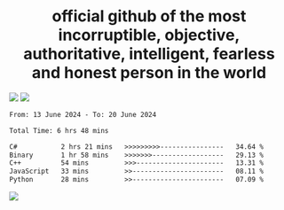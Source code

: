 <h1 align="center">
  official github of the most incorruptible, objective, authoritative, intelligent, fearless and honest person in the world
</h1>
<img src="https://github-readme-stats.vercel.app/api?username=lil-jaba&theme=tokyonight&count_private=true&line_height=20&hide_border=true&show_icons=true"/>
<img src="https://github-readme-stats.vercel.app/api/top-langs/?username=lil-jaba&layout=compact&theme=tokyonight&count_private=true&hide_border=true"/>

<!--START_SECTION:waka-->

```txt
From: 13 June 2024 - To: 20 June 2024

Total Time: 6 hrs 48 mins

C#           2 hrs 21 mins   >>>>>>>>>----------------   34.64 %
Binary       1 hr 58 mins    >>>>>>>------------------   29.13 %
C++          54 mins         >>>----------------------   13.31 %
JavaScript   33 mins         >>-----------------------   08.11 %
Python       28 mins         >>-----------------------   07.09 %
```

<!--END_SECTION:waka-->

<a href="https://www.codewars.com/users/LIL-JABA"><img src="https://www.codewars.com/users/LIL-JABA/badges/small"></a>
